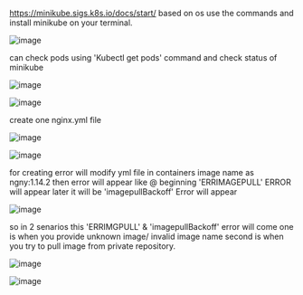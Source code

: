 https://minikube.sigs.k8s.io/docs/start/ based on os use the commands and install minikube on your terminal.

![image](https://github.com/imtiaz04/k8s_troubleshoot/assets/85178565/a760e8ae-b94c-40cd-9d95-139db84bc78e)

can check pods using 'Kubectl get pods' command and check status of minikube

![image](https://github.com/imtiaz04/k8s_troubleshoot/assets/85178565/b86fa718-f294-4a23-9367-f965db8bcbe2)


![image](https://github.com/imtiaz04/k8s_troubleshoot/assets/85178565/af2b036e-e531-4139-830f-59c0d1c709ee)

create one nginx.yml file 

![image](https://github.com/imtiaz04/k8s_troubleshoot/assets/85178565/1705868e-84d3-48bd-b051-17523ccc67b3)



![image](https://github.com/imtiaz04/k8s_troubleshoot/assets/85178565/132cb74d-3e03-4bae-9e64-b1b7d8313868)

for creating error will modify yml file in containers image name as ngny:1.14.2 then error will appear like @ beginning 'ERRIMAGEPULL' ERROR will appear later it will be 'imagepullBackoff' Error will appear 

![image](https://github.com/imtiaz04/k8s_troubleshoot/assets/85178565/332a0f07-2c3b-42ec-8f86-8c330b1a9fcb)

so in 2 senarios this 'ERRIMGPULL' & 'imagepullBackoff' error will come one is when you provide unknown image/ invalid image name second is when you try to pull image from private repository.

![image](https://github.com/imtiaz04/k8s_troubleshoot/assets/85178565/b541a9bd-a686-4979-a981-11cdbe03f8e3)


![image](https://github.com/imtiaz04/k8s_troubleshoot/assets/85178565/97d5d94f-66f3-4fd8-bba6-c52a566db34d)










